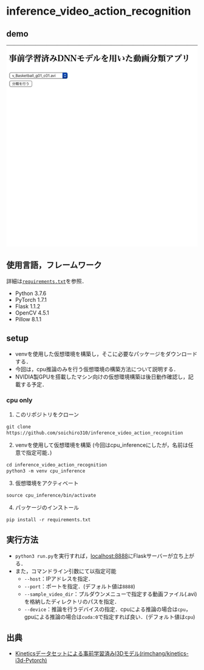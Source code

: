 # inference_video_action_recognition
## demo
![](./doc/demo_mac_safari.gif)

## 使用言語，フレームワーク
詳細は[`requirements.txt`](https://github.com/soichiro310/inference_video_action_recognition/blob/develop/requirements.txt)を参照．
* Python 3.7.6
* PyTorch 1.7.1
* Flask 1.1.2
* OpenCV 4.5.1
* Pillow 8.1.1

## setup
* venvを使用した仮想環境を構築し，そこに必要なパッケージをダウンロードする．
* 今回は，cpu推論のみを行う仮想環境の構築方法について説明する．
* NVIDIA製GPUを搭載したマシン向けの仮想環境構築は後日動作確認し，記載する予定．
### cpu only
1. このリポジトリをクローン
```
git clone https://github.com/soichiro310/inference_video_action_recognition
```
2. venvを使用して仮想環境を構築 (今回はcpu_inferenceにしたが，名前は任意で指定可能．)
```
cd inference_video_action_recognition
python3 -m venv cpu_inference
```
3. 仮想環境をアクティベート
```
source cpu_inference/bin/activate
```
4. パッケージのインストール
```
pip install -r requirements.txt
```
## 実行方法
* `python3 run.py`を実行すれば，[localhost:8888](http://localhost:8888/)にFlaskサーバーが立ち上がる．
* また，コマンドライン引数にて以指定可能
    * `--host`：IPアドレスを指定．
    * `--port`：ポートを指定．(デフォルト値は`8888`)
    * `--sample_video_dir`：プルダウンメニューで指定する動画ファイル(.avi)を格納したディレクトリのパスを指定．
    * `--device`：推論を行うデバイスの指定．cpuによる推論の場合は`cpu`，gpuによる推論の場合は`cuda:0`で指定すれば良い．(デフォルト値は`cpu`)


## 出典
* [Kineticsデータセットによる事前学習済みI3Dモデル(rimchang/kinetics-i3d-Pytorch)](https://github.com/rimchang/kinetics-i3d-Pytorch)
